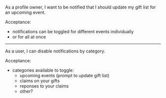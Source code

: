 As a profile owner, I want to be notified that I should update my gift list for
an upcoming event.

Acceptance:
- notifications can be toggled for different events individually
- or for all at once

---

As a user, I can disable notifications by category.

Acceptance:
- categories available to toggle:
  - upcoming events (prompt to update gift list)
  - claims on your gifts
  - reponses to your claims
  - other?
